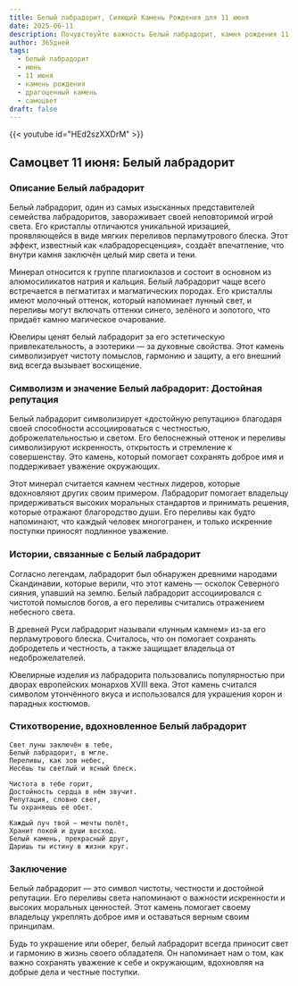 ```yaml
---
title: Белый лабрадорит, Сияющий Камень Рождения для 11 июня
date: 2025-06-11
description: Почувствуйте важность Белый лабрадорит, камня рождения 11 июня, который символизирует Достойная репутация. Пусть его красота и значение осветят ваш день.
author: 365дней
tags:
  - белый лабрадорит
  - июнь
  - 11 июня
  - камень рождения
  - драгоценный камень
  - самоцвет
draft: false
---
```


{{< youtube id="HEd2szXXDrM" >}}

## Самоцвет 11 июня: Белый лабрадорит

### Описание Белый лабрадорит

Белый лабрадорит, один из самых изысканных представителей семейства лабрадоритов, завораживает своей неповторимой игрой света. Его кристаллы отличаются уникальной иризацией, проявляющейся в виде мягких переливов перламутрового блеска. Этот эффект, известный как «лабрадоресценция», создаёт впечатление, что внутри камня заключён целый мир света и тени.

Минерал относится к группе плагиоклазов и состоит в основном из алюмосиликатов натрия и кальция. Белый лабрадорит чаще всего встречается в пегматитах и магматических породах. Его кристаллы имеют молочный оттенок, который напоминает лунный свет, и переливы могут включать оттенки синего, зелёного и золотого, что придаёт камню магическое очарование.

Ювелиры ценят белый лабрадорит за его эстетическую привлекательность, а эзотерики — за духовные свойства. Этот камень символизирует чистоту помыслов, гармонию и защиту, а его внешний вид всегда вызывает восхищение.

### Символизм и значение Белый лабрадорит: Достойная репутация

Белый лабрадорит символизирует «достойную репутацию» благодаря своей способности ассоциироваться с честностью, доброжелательностью и светом. Его белоснежный оттенок и переливы символизируют искренность, открытость и стремление к совершенству. Это камень, который помогает сохранять доброе имя и поддерживает уважение окружающих.

Этот минерал считается камнем честных лидеров, которые вдохновляют других своим примером. Лабрадорит помогает владельцу придерживаться высоких моральных стандартов и принимать решения, которые отражают благородство души. Его переливы как будто напоминают, что каждый человек многогранен, и только искренние поступки приносят подлинное уважение.

### Истории, связанные с Белый лабрадорит

Согласно легендам, лабрадорит был обнаружен древними народами Скандинавии, которые верили, что этот камень — осколок Северного сияния, упавший на землю. Белый лабрадорит ассоциировался с чистотой помыслов богов, а его переливы считались отражением небесного света.

В древней Руси лабрадорит называли «лунным камнем» из-за его перламутрового блеска. Считалось, что он помогает сохранять добродетель и честность, а также защищает владельца от недоброжелателей.

Ювелирные изделия из лабрадорита пользовались популярностью при дворах европейских монархов XVIII века. Этот камень считался символом утончённого вкуса и использовался для украшения корон и парадных костюмов.

### Стихотворение, вдохновленное Белый лабрадорит

```
Свет луны заключён в тебе,  
Белый лабрадорит, в мгле.  
Переливы, как зов небес,  
Несёшь ты светлый и ясный блеск.

Чистота в тебе горит,  
Достойность сердца в нём звучит.  
Репутация, словно свет,  
Ты охраняешь её обет.

Каждый луч твой — мечты полёт,  
Хранит покой и души восход.  
Белый камень, прекрасный друг,  
Даришь ты истину в жизни круг.
```

### Заключение

Белый лабрадорит — это символ чистоты, честности и достойной репутации. Его переливы света напоминают о важности искренности и высоких моральных ценностей. Этот камень помогает своему владельцу укреплять доброе имя и оставаться верным своим принципам.

Будь то украшение или оберег, белый лабрадорит всегда приносит свет и гармонию в жизнь своего обладателя. Он напоминает нам о том, как важно сохранять уважение к себе и окружающим, вдохновляя на добрые дела и честные поступки.